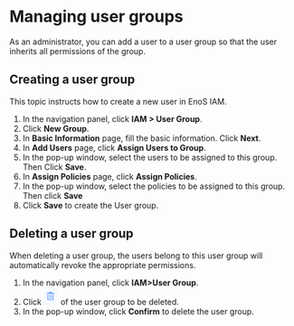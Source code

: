 # Managing user groups

As an administrator, you can add a user to a user group so that the user inherits all permissions of the group.


## Creating a user group
This topic instructs how to create a new user in EnoS IAM.

1. In the navigation panel, click **IAM > User Group**.
2. Click **New Group**.
3. In **Basic Information** page, fill the basic information. Click **Next**.
4. In **Add Users** page, click **Assign Users to Group**.
5. In the pop-up window, select the users to be assigned to this group. Then Click **Save**.
6. In **Assign Policies** page, click **Assign Policies**.
7. In the pop-up window, select the policies to be assigned to this group. Then click **Save**
8. Click **Save** to create the User group.


## Deleting a user group
When deleting a user group, the users belong to this user group will automatically revoke the appropriate permissions.
1. In the navigation panel, click **IAM>User Group**.
2. Click ![image](media/delete_icon.png) of the user group to be deleted.
3. In the pop-up window, click **Confirm** to delete the user group.
